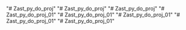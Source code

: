 "# Zast_py_do_proj" 
"# Zast_py_do_proj" 
"# Zast_py_do_proj" 
"# Zast_py_do_proj_01" 
"# Zast_py_do_proj_01" 
"# Zast_py_do_proj_01" 
"# Zast_py_do_proj_01" 
"# Zast_py_do_proj_01" 
